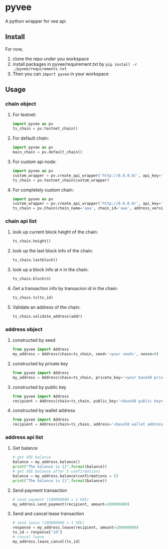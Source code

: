 # pyvee
A python wrapper for vee api

## Install
For now, 
1. clone the repo under you workspace
2. install packages in pyvee/requirement.txt by 
```pip install -r ./pyvee/requirements.txt```
3. Then you can ```import pyvee``` in your workspace

## Usage

### chain object
1. For testnet:
    ```python
    import pyvee as pv
    ts_chain = pv.testnet_chain()
    ```
2. For default chain:
    ```python
    import pyvee as pv
    main_chain = pv.default_chain()
    ```

3. For custom api node:
    ```python
    import pyvee as pv
    custom_wrapper = pv.create_api_wrapper('http://0.0.0.0/', api_key='')
    ts_chain = pv.testnet_chain(custom_wrapper)
    ```

4. For completely custom chain:
    ```python
    import pyvee as pv
    custom_wrapper = pv.create_api_wrapper('http://0.0.0.0/', api_key='')
    ts_chain = pv.Chain(chain_name='aaa', chain_id='aaa', address_version=1, api_wrapper=custom_wrapper)
    ```

### chain api list
1. look up current block height of the chain:
    ```python
    ts_chain.height()
    ```

2. look up the last block info of the chain:
    ```python
    ts_chain.lastblock()
    ```


3. look up a block info at n in the chain:
    ```python
    ts_chain.block(n)
    ```

4. Get a transaction info by transacion id in the chain:
    ```python
    ts_chain.tx(tx_id)
    ```
    
5. Validate an address of the chain:
    ```python
    ts_chain.validate_address(addr)
    ```

### address object
1. constructed by seed
    ```python
    from pyvee import Address
    my_address = Address(chain=ts_chain, seed='<your seed>', nonce=0)
    ```
2. constructed by private key
    ```python
    from pyvee import Address
    my_address = Address(chain=ts_chain, private_key='<your base58 private key>')
    ```
3. constructed by public key
    ```python
    from pyvee import Address
    recipient = Address(chain=ts_chain, public_key='<base58 public key>')
    ```
4. constructed by wallet address
    ```python
    from pyvee import Address
    recipient = Address(chain=ts_chain, address='<base58 wallet address>')
    ```
 
### address api list
1. Get balance
    ```python
    # get VEE balance
    balance = my_address.balance()
    print("The balance is {}".format(balance))
    # get VEE balance after 5 confirmations 
    balance = my_address.balance(confirmations = 5)
    print("The balance is {}".format(balance))
    ```
2. Send payment transaction
    ```python
    # send payment (100000000 = 1 VEE)
    my_address.send_payment(recipient, amount=100000000)
    ```
3. Send and cancel lease transaction
    ```python
    # send lease (100000000 = 1 VEE)
    response = my_address.lease(recipient, amount=100000000)
    tx_id = response["id"]
    # cancel lease
    my_address.lease_cancel(tx_id)
    ```
